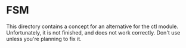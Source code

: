 # FSM

This directory contains a concept for an alternative for the ctl module. Unfortunately, it is not finished, and does not work correctly. Don't use unless you're planning to fix it.
